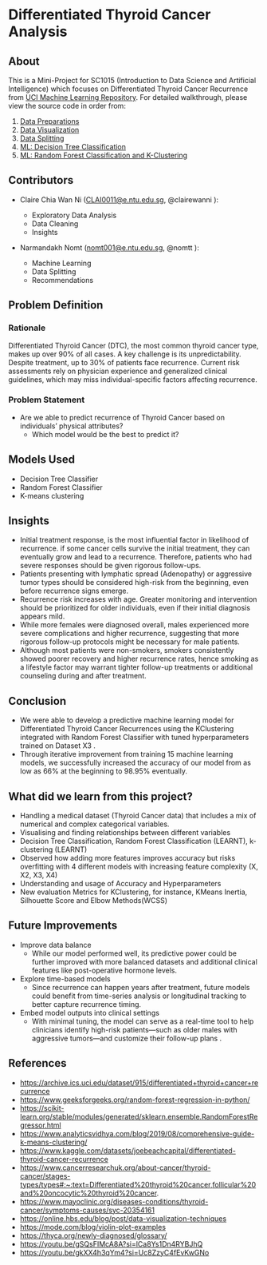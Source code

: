 # Differentiated Thyroid Cancer Analysis

## About
This is a Mini-Project for SC1015 (Introduction to Data Science and Artificial Intelligence) which focuses on Differentiated Thyroid Cancer Recurrence from [UCI Machine Learning Repository](https://archive.ics.uci.edu/dataset/915/differentiated+thyroid+cancer+recurrence). For detailed walkthrough, please view the source code in order from:

1. [Data Preparations](https://github.com/Nomtt/SC1015_MiniProject_ECDS8/blob/a17a532f13739210e216e0eb46531692fae59c41/dataPrepFor_EDA.ipynb)
3. [Data Visualization](https://github.com/Nomtt/SC1015_MiniProject_ECDS8/blob/23eb20cbfd53615f50a21e1fc88cb0e4a38094de/exploratoryDataAnalysis.ipynb)
4. [Data Splitting](https://github.com/Nomtt/SC1015_MiniProject_ECDS8/blob/1d0634fbbfdcc476c732e25901de144b5f78c948/dataPrepFor_ML.ipynb)
5. [ML: Decision Tree Classification](https://github.com/Nomtt/SC1015_MiniProject_ECDS8/blob/94d41087e1d7ca026fdf5100471811b2efa495c5/decisionTreeRevised.ipynb)
6. [ML: Random Forest Classification and K-Clustering](https://github.com/Nomtt/SC1015_MiniProject_ECDS8/blob/ca7b7bbdf3751c02822794d084e452e18548cf7f/randomForestKClustering.ipynb) 
## Contributors
- Claire Chia Wan Ni (CLAI0011@e.ntu.edu.sg, @clairewanni ): 
  - Exploratory Data Analysis
  - Data Cleaning
  - Insights
  
- Narmandakh Nomt (nomt001@e.ntu.edu.sg, @nomtt ):
  - Machine Learning
  - Data Splitting
  - Recommendations

## Problem Definition

### Rationale
Differentiated Thyroid Cancer (DTC), the most common thyroid cancer type, makes up over 90% of all cases. A key challenge is its unpredictability. Despite treatment, up to 30% of patients face recurrence. Current risk assessments rely on physician experience and generalized clinical guidelines, which may miss individual-specific factors affecting recurrence.

### Problem Statement
- Are we able to predict recurrence of Thyroid Cancer based on individuals’ physical attributes?
  - Which model would be the best to predict it?

## Models Used
- Decision Tree Classifier
- Random Forest Classifier
- K-means clustering

## Insights
- Initial treatment response, is the most influential factor in likelihood of recurrence. if some cancer cells survive the initial treatment, they can eventually grow and lead to a recurrence. Therefore, patients who had severe responses should be given rigorous follow-ups.
- Patients presenting with lymphatic spread (Adenopathy) or aggressive tumor types should be considered high-risk from the beginning, even before recurrence signs emerge.
- Recurrence risk increases with age. Greater monitoring and intervention should be prioritized for older individuals, even if their initial diagnosis appears mild.
- While more females were diagnosed overall, males experienced more severe complications and higher recurrence, suggesting that more rigorous follow-up protocols might be necessary for male patients.
- Although most patients were non-smokers, smokers consistently showed poorer recovery and higher recurrence rates, hence smoking as a lifestyle factor may warrant tighter follow-up treatments or additional counseling during and after treatment.

## Conclusion
- We were able to develop a predictive machine learning model for Differentiated Thyroid Cancer Recurrences using the KClustering integrated with Random Forest Classifier with tuned hyperparameters trained on Dataset X3 .
- Through iterative improvement from training 15 machine learning models, we successfully increased the accuracy of our model from as low as 66% at the beginning to 98.95% eventually.

## What did we learn from this project?
- Handling a medical dataset (Thyroid Cancer data) that includes a mix of numerical and complex categorical variables.
- Visualising and finding relationships between different variables
- Decision Tree Classification, Random Forest Classification (LEARNT), k-clustering (LEARNT)
- Observed how adding more features improves accuracy but risks overfitting with 4 different models with increasing feature complexity (X, X2, X3, X4)
- Understanding and usage of Accuracy and Hyperparameters
- New evaluation Metrics for KClustering, for instance, KMeans Inertia, Silhouette Score and Elbow Methods(WCSS) 

## Future Improvements
- Improve data balance
  -  While our model performed well, its predictive power could be further improved with more balanced datasets and additional clinical features like post-operative hormone levels.
- Explore time-based models
  - Since recurrence can happen years after treatment, future models could benefit from time-series analysis or longitudinal tracking to better capture recurrence timing.
- Embed model outputs into clinical settings
  - With minimal tuning, the model can serve as a real-time tool to help clinicians identify high-risk patients—such as older males with aggressive tumors—and customize their follow-up plans .

## References
- https://archive.ics.uci.edu/dataset/915/differentiated+thyroid+cancer+recurrence 
- https://www.geeksforgeeks.org/random-forest-regression-in-python/
- https://scikit-learn.org/stable/modules/generated/sklearn.ensemble.RandomForestRegressor.html
- https://www.analyticsvidhya.com/blog/2019/08/comprehensive-guide-k-means-clustering/
- https://www.kaggle.com/datasets/joebeachcapital/differentiated-thyroid-cancer-recurrence
- https://www.cancerresearchuk.org/about-cancer/thyroid-cancer/stages-types/types#:~:text=Differentiated%20thyroid%20cancer,follicular%20and%20oncocytic%20thyroid%20cancer.
- https://www.mayoclinic.org/diseases-conditions/thyroid-cancer/symptoms-causes/syc-20354161
- https://online.hbs.edu/blog/post/data-visualization-techniques
- https://mode.com/blog/violin-plot-examples
- https://thyca.org/newly-diagnosed/glossary/
- https://youtu.be/gSQsFIMcA8A?si=lCa8Ys1Dn4RYBJhQ
- https://youtu.be/gkXX4h3qYm4?si=Uc8ZzyC4fEvKwGNo

